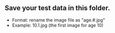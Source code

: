 ## Save your test data in this folder.

- Format: rename the image file as "age.#.jpg"
- Example: 10.1.jpg (the first image for age 10)
